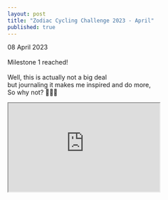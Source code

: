 ```yaml
---
layout: post
title: "Zodiac Cycling Challenge 2023 - April"
published: true
---
```

08 April 2023
<br>
<br>
Milestone 1 reached!
<br>
<br>
Well, this is actually not a big deal
<br>
but journaling it makes me inspired and do more,
<br>
So why not? 🤷🏻‍♀️
<!--more-->
<iframe src="https://drive.google.com/file/d/1BJBQ3yHbPYYCX6AwX4wUtllqgh7sPxU_/preview" width="340" height="200" allow="autoplay"></iframe>
